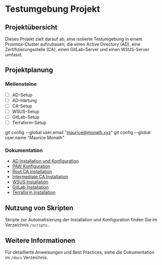 # Testumgebung Projekt

## Projektübersicht

Dieses Projekt zielt darauf ab, eine isolierte Testumgebung in einem Proxmox-Cluster aufzubauen, die einen Active Directory (AD), eine Zertifizierungsstelle (CA), einen GitLab-Server und einen WSUS-Server umfasst.

## Projektplanung

### Meilensteine

- [ ] AD-Setup
- [ ] AD-Härtung
- [ ] CA-Setup
- [ ] WSUS-Setup
- [ ] GitLab-Setup
- [ ] Terraform-Setup

git config --global user.email "maurice@monath.xyz"
  git config --global user.name "Maurice Monath"

### Dokumentation

- [AD Installation und Konfiguration](./docs/ad-installation.md)
- [PAW Konfiguration](./docs/paw-configuration.md)
- [Root CA Installation](./docs/root-ca-installation.md)
- [Intermediate CA Installation](./docs/intermediate-ca-installation.md)
- [WSUS Installation](./docs/wsus-installation.md)
- [GitLab Installation](./docs/gitlab-installation.md)
- [Terraform Installation](./docs/terraform-installation.md)

## Nutzung von Skripten

Skripte zur Automatisierung der Installation und Konfiguration finden Sie im Verzeichnis `/scripts`.

## Weitere Informationen

Für detaillierte Anweisungen und Best Practices, siehe die Dokumentation im `/docs` Verzeichnis.
